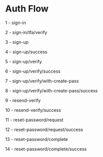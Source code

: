 # Auth Flow

1 - sign-in

2 - sign-in/tfa/verify

3 - sign-up

4 - sign-up/success

5 - sign-up/verify

6 - sign-up/verify/success

7 - sign-up/verify/with-create-pass

8 - sign-up/verify/with-create-pass/success

9 - resend-verify

10 - resend-verify/success

11 - reset-password/request

12 - reset-password/request/success

13 - reset-password/complete

14 - reset-password/complete/success
